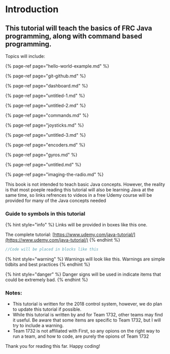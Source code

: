 # Introduction

## This tutorial will teach the basics of FRC Java programming, along with command based programming.

Topics will include:

{% page-ref page="hello-world-example.md" %}

{% page-ref page="git-github.md" %}

{% page-ref page="dashboard.md" %}

{% page-ref page="untitled-1.md" %}

{% page-ref page="untitled-2.md" %}

{% page-ref page="commands.md" %}

{% page-ref page="joysticks.md" %}

{% page-ref page="untitled-3.md" %}

{% page-ref page="encoders.md" %}

{% page-ref page="gyros.md" %}

{% page-ref page="untitled.md" %}

{% page-ref page="imaging-the-radio.md" %}

This book is not intended to teach basic Java concepts. However, the reality is that most poeple reading this tutorial will also be learning Java at the same time, so links refrences to videos in a free Udemy course will be provided for many of the Java concepts needed

### Guide to symbols in this tutorial

{% hint style="info" %}
Links will be provided in boxes like this one.

The complete tutorial: [https://www.udemy.com/java-tutorial/](https://www.udemy.com/java-tutorial/)
{% endhint %}

```java
//Code will be placed in blocks like this
```

{% hint style="warning" %}
Warnings will look like this. Warnings are simple tidbits and best practices
{% endhint %}

{% hint style="danger" %}
Danger signs will be used in indicate items that could be extremely bad.
{% endhint %}

### Notes:

* This tutorial is written for the 2018 control system, however, we do plan to update this tutorial if possible.
* While this tutorial is written by and for Team 1732, other teams may find it useful. Be aware that some items are specific to Team 1732, but I will try to include a warning.
* Team 1732 is not affiliated with First, so any opions on the right way to run a team, and how to code, are purely the opions of Team 1732

Thank you for reading this far. Happy coding!


